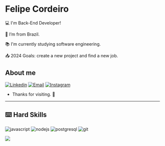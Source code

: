 # Felipe Cordeiro

:computer: I'm Back-End Developer!

:house_with_garden: I’m from Brazil.

:books: I'm currently studying software engineering.

:outbox_tray: 2024 Goals: create a new project and find a new job.


## About me

[![Linkedin](https://img.shields.io/badge/LinkedIn-0077B5?style=for-the-badge&logo=linkedin&logoColor=white)](https://www.linkedin.com/in/felipe-cordeiro-2a3285286/)
[![Email](https://img.shields.io/badge/Gmail-D14836?style=for-the-badge&logo=gmail&logoColor=white)](mailto:felipecordeirocruz@gmail.com)
[![Instagram](https://img.shields.io/badge/Instagram-E4405F?style=for-the-badge&logo=instagram&logoColor=white)](https://www.instagram.com/lipe.cordeiro/)



- Thanks for visiting. :vulcan_salute:

----------------------------------------------------------------------------------

## :keyboard: Hard Skills

![javascript](https://img.shields.io/badge/JavaScript-323330?style=for-the-badge&logo=javascript&logoColor=F7DF1E)
![nodejs](https://img.shields.io/badge/Node%20js-339933?style=for-the-badge&logo=nodedotjs&logoColor=white)
![postgresql](https://img.shields.io/badge/PostgreSQL-316192?style=for-the-badge&logo=postgresql&logoColor=white)
![git](https://img.shields.io/badge/GIT-E44C30?style=for-the-badge&logo=git&logoColor=white)


<img src="{https://github-readme-stats.vercel.app/api/top-langs/?username={Felipe-Cordeiro-98}}" /> 
